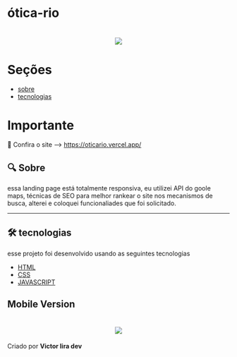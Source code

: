 # ótica-rio

<h1 align="center" >
    <img src="https://ik.imagekit.io/Victorliradev/Animated_GIF-downsized_Yv4C59rvl.gif">
</h1>

# Seções
- [sobre](#Sobre)
- [tecnologias](#technologies)

# Importante

:key: Confira o site --> https://oticario.vercel.app/

## :mag: Sobre

essa landing page está totalmente responsiva, eu utilizei API do goole maps, técnicas de SEO para melhor rankear o site nos mecanismos de busca, alterei e coloquei funcionaliades que foi solicitado.

---

 
## 🛠 tecnologias
esse projeto foi desenvolvido usando as seguintes tecnologias

- [HTML](https://developer.mozilla.org/en-US/docs/Web/HTML)
- [CSS](https://developer.mozilla.org/en-US/docs/Web/CSS)
- [JAVASCRIPT](https://www.javascript.com/)

## Mobile Version

<h1 align="center" >
    <img src="https://ik.imagekit.io/Victorliradev/Animated_GIF-downsized__1__p9hVnVB59.gif">
</h1>

Criado por **Victor lira dev**
